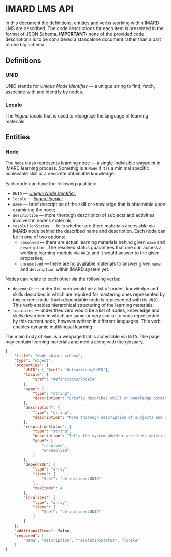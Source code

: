 # IMARD LMS API

In this document the definitions, entities and verbs working within IMARD LMS are described. The code descriptions for each item is presented in the format of JSON Schema. **IMPORTANT:** none of the provided code descriptions is to be considered a standalone document rather than a part of one big schema.

## Definitions

### UNID

UNID stands for _Unique Node Identifier_ — a unique string to find, fetch, associate with and identify by nodes.

### Locale

The _lingual locale_ that is used to recognize the language of learning materials.

## Entities

### Node

The `Node` class represents learning node — a single indivisible waypoint in IMARD learning process. Somethig is a `Node` if it is a minimal specific achievable skill or a descrete obtainable knowledge.

Each node can have the following qualities:

* `UNID` — [_Unique Node Itentifier_](#definitions-unid "definitions/UNID");
* `locale` — [_lingual locale_](#locale);
* `name` — brief description of the skill or knowledge that is obtainable upon examining the node;
* `description` — more thorough description of subjects and activities involved in node's materials;
* `resolutionStatus` — tells whether are there materials accessible via IMARD node behind the described name and description. Each node can be in one of two options:
  * `resolved` — there are actual learning materials behind given `name` and `description`. The resolved status guarantees that one can access a working learning module via `UNID` and it would answer to the given properties;
  * `unresolved` — there are no available materials to answer given `name` and `description` within IMARD system yet.

Nodes can relate to each other via the following verbs:

* `dependsOn` — under this verb would be a list of nodes, knowledge and skills described in which are required for mastering ones represented by this current node. Each dependable node is represented with its `UNID`. This verb enables hierarchical structuring of the learning materials;
* `localizes` — under thes verd would be a list of nodes, knowledge and skills described in which are same or very similar to ones represented by this current node, however written in different languages. This verb enables dynamic multilingual learning.

The main body of `Node` is a webpage that is accessible via `UNID`. The page may contain learning materials and media along with the glossary.

```JSON
{
    "title": "Node object schema",
    "type": "object",
    "properties": {
        "UNID": { "$ref": "definitions/UNID"},
        "locale": {
            "$ref": "definitions/locale"
        },
        "name": {
            "type": "string",
            "description": "Briefly describes skill or knowledge obtainable by a student upon examining the node"
        },
        "description": {
            "type": "string",
            "description": "More thorough description of subjects and activities involved in node's materials"
        },
        "resolutionStatus": {
            "type": "string",
            "description": "Tells the system whether are there materials accessible via IMARD node behind the described name and description",
            "enum": [
                "resolved",
                "unresolved"
            ]
        },
        "dependsOn": {
            "type": "array",
            "items": {
                "$ref": "definitions/UNID"
            },
            "maxItems": 4
        },
        "localizes": {
            "type": "array",
            "items": {
                "$ref": "definitions/UNID"
            }
        }
    },
    "additionalItems": false,
    "required": [
        "name", "description", "resolutionStatus", "locale"
    ]
}
```




